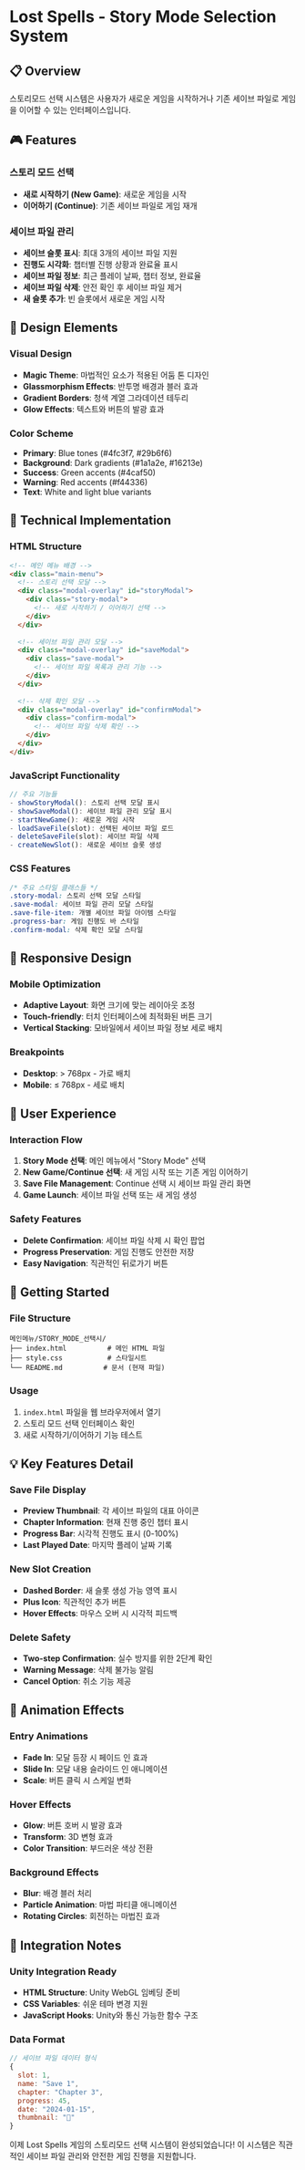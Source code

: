 # Lost Spells - Story Mode Selection System

## 📋 Overview
스토리모드 선택 시스템은 사용자가 새로운 게임을 시작하거나 기존 세이브 파일로 게임을 이어할 수 있는 인터페이스입니다.

## 🎮 Features

### 스토리 모드 선택
- **새로 시작하기 (New Game)**: 새로운 게임을 시작
- **이어하기 (Continue)**: 기존 세이브 파일로 게임 재개

### 세이브 파일 관리
- **세이브 슬롯 표시**: 최대 3개의 세이브 파일 지원
- **진행도 시각화**: 챕터별 진행 상황과 완료율 표시
- **세이브 파일 정보**: 최근 플레이 날짜, 챕터 정보, 완료율
- **세이브 파일 삭제**: 안전 확인 후 세이브 파일 제거
- **새 슬롯 추가**: 빈 슬롯에서 새로운 게임 시작

## 🎨 Design Elements

### Visual Design
- **Magic Theme**: 마법적인 요소가 적용된 어둠 톤 디자인
- **Glassmorphism Effects**: 반투명 배경과 블러 효과
- **Gradient Borders**: 청색 계열 그라데이션 테두리
- **Glow Effects**: 텍스트와 버튼의 발광 효과

### Color Scheme
- **Primary**: Blue tones (#4fc3f7, #29b6f6)
- **Background**: Dark gradients (#1a1a2e, #16213e)
- **Success**: Green accents (#4caf50)
- **Warning**: Red accents (#f44336)
- **Text**: White and light blue variants

## 🔧 Technical Implementation

### HTML Structure
```html
<!-- 메인 메뉴 배경 -->
<div class="main-menu">
  <!-- 스토리 선택 모달 -->
  <div class="modal-overlay" id="storyModal">
    <div class="story-modal">
      <!-- 새로 시작하기 / 이어하기 선택 -->
    </div>
  </div>
  
  <!-- 세이브 파일 관리 모달 -->
  <div class="modal-overlay" id="saveModal">
    <div class="save-modal">
      <!-- 세이브 파일 목록과 관리 기능 -->
    </div>
  </div>
  
  <!-- 삭제 확인 모달 -->
  <div class="modal-overlay" id="confirmModal">
    <div class="confirm-modal">
      <!-- 세이브 파일 삭제 확인 -->
    </div>
  </div>
</div>
```

### JavaScript Functionality
```javascript
// 주요 기능들
- showStoryModal(): 스토리 선택 모달 표시
- showSaveModal(): 세이브 파일 관리 모달 표시
- startNewGame(): 새로운 게임 시작
- loadSaveFile(slot): 선택된 세이브 파일 로드
- deleteSaveFile(slot): 세이브 파일 삭제
- createNewSlot(): 새로운 세이브 슬롯 생성
```

### CSS Features
```css
/* 주요 스타일 클래스들 */
.story-modal: 스토리 선택 모달 스타일
.save-modal: 세이브 파일 관리 모달 스타일
.save-file-item: 개별 세이브 파일 아이템 스타일
.progress-bar: 게임 진행도 바 스타일
.confirm-modal: 삭제 확인 모달 스타일
```

## 📱 Responsive Design

### Mobile Optimization
- **Adaptive Layout**: 화면 크기에 맞는 레이아웃 조정
- **Touch-friendly**: 터치 인터페이스에 최적화된 버튼 크기
- **Vertical Stacking**: 모바일에서 세이브 파일 정보 세로 배치

### Breakpoints
- **Desktop**: > 768px - 가로 배치
- **Mobile**: ≤ 768px - 세로 배치

## 🎯 User Experience

### Interaction Flow
1. **Story Mode 선택**: 메인 메뉴에서 "Story Mode" 선택
2. **New Game/Continue 선택**: 새 게임 시작 또는 기존 게임 이어하기
3. **Save File Management**: Continue 선택 시 세이브 파일 관리 화면
4. **Game Launch**: 세이브 파일 선택 또는 새 게임 생성

### Safety Features
- **Delete Confirmation**: 세이브 파일 삭제 시 확인 팝업
- **Progress Preservation**: 게임 진행도 안전한 저장
- **Easy Navigation**: 직관적인 뒤로가기 버튼

## 🚀 Getting Started

### File Structure
```
메인메뉴/STORY_MODE_선택시/
├── index.html          # 메인 HTML 파일
├── style.css           # 스타일시트
└── README.md          # 문서 (현재 파일)
```

### Usage
1. `index.html` 파일을 웹 브라우저에서 열기
2. 스토리 모드 선택 인터페이스 확인
3. 새로 시작하기/이어하기 기능 테스트

## 💡 Key Features Detail

### Save File Display
- **Preview Thumbnail**: 각 세이브 파일의 대표 아이콘
- **Chapter Information**: 현재 진행 중인 챕터 표시
- **Progress Bar**: 시각적 진행도 표시 (0-100%)
- **Last Played Date**: 마지막 플레이 날짜 기록

### New Slot Creation
- **Dashed Border**: 새 슬롯 생성 가능 영역 표시
- **Plus Icon**: 직관적인 추가 버튼
- **Hover Effects**: 마우스 오버 시 시각적 피드백

### Delete Safety
- **Two-step Confirmation**: 실수 방지를 위한 2단계 확인
- **Warning Message**: 삭제 불가능 알림
- **Cancel Option**: 취소 기능 제공

## 🎨 Animation Effects

### Entry Animations
- **Fade In**: 모달 등장 시 페이드 인 효과
- **Slide In**: 모달 내용 슬라이드 인 애니메이션
- **Scale**: 버튼 클릭 시 스케일 변화

### Hover Effects
- **Glow**: 버튼 호버 시 발광 효과
- **Transform**: 3D 변형 효과
- **Color Transition**: 부드러운 색상 전환

### Background Effects
- **Blur**: 배경 블러 처리
- **Particle Animation**: 마법 파티클 애니메이션
- **Rotating Circles**: 회전하는 마법진 효과

## 🔮 Integration Notes

### Unity Integration Ready
- **HTML Structure**: Unity WebGL 임베딩 준비
- **CSS Variables**: 쉬운 테마 변경 지원
- **JavaScript Hooks**: Unity와 통신 가능한 함수 구조

### Data Format
```javascript
// 세이브 파일 데이터 형식
{
  slot: 1,
  name: "Save 1",
  chapter: "Chapter 3",
  progress: 45,
  date: "2024-01-15",
  thumbnail: "🌟"
}
```

이제 Lost Spells 게임의 스토리모드 선택 시스템이 완성되었습니다! 이 시스템은 직관적인 세이브 파일 관리와 안전한 게임 진행을 지원합니다.
